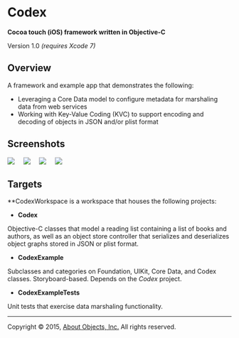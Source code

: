 # Codex
**Cocoa touch (iOS) framework written in Objective-C**

Version 1.0 *(requires Xcode 7)*

## Overview
A framework and example app that demonstrates the following:

* Leveraging a Core Data model to configure metadata for marshaling data from web services
* Working with Key-Value Coding (KVC) to support encoding and decoding of objects in JSON and/or plist format

## Screenshots

![](Screenshots/reading-list.png)
<span style="width: 36px;">&nbsp;&nbsp;&nbsp;<span>
![](Screenshots/swiped-cell.png)
<span style="width: 36px;">&nbsp;&nbsp;&nbsp;<span>
![](Screenshots/action-sheet.png)
<span style="width: 36px;">&nbsp;&nbsp;&nbsp;<span>
![](Screenshots/book-detail.png)

## Targets

**CodexWorkspace is a workspace that houses the following projects:

* **Codex**

 Objective-C classes that model a reading list containing a list of books and authors, as well as an object store controller that serializes and deserializes object graphs stored in JSON or plist format.

* **CodexExample**

Subclasses and categories on Foundation, UIKit, Core Data, and Codex classes. Storyboard-based. Depends on the *Codex* project.

* **CodexExampleTests**

Unit tests that exercise data marshaling functionality.
 
---

Copyright &copy; 2015, [About Objects, Inc.](http://www.aboutobjects.com) All rights reserved. 